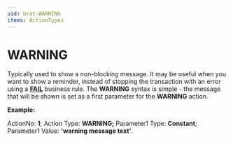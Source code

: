 ```yaml
---
uid: brat-WARNING
items: ActionTypes
---
```


# WARNING

Typically used to show a non-blocking message. It may be useful when you want to show a reminder, instead of stopping the transaction with an error using a **[FAIL](https://github.com/ErpNetDocs/tech/blob/master/advanced/user-business-rules/action-types/fail.md)** business rule. The **WARNING** syntax is simple - the message that will be shown is set as a first parameter for the **WARNING** action. 

**Example:**

ActionNo: **1**; Action Type: **WARNING;** Parameter1 Type: **Constant**; Parameter1 Value: **'warning message text'**.
